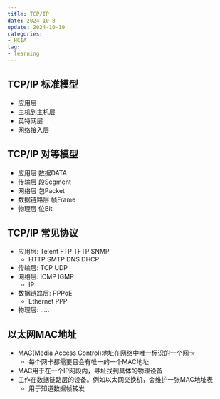 ```yaml
---
title: TCP/IP
date: 2024-10-8
update: 2024-10-10
categories: 
- HCIA
tag:
- learning
---
```


## TCP/IP 标准模型
- 应用层
- 主机到主机层
- 英特网层
- 网络接入层



## TCP/IP 对等模型
- 应用层        数据DATA
- 传输层        段Segment
- 网络层        包Packet
- 数据链路层     帧Frame
- 物理层        位Bit

## TCP/IP 常见协议
- 应用层: Telent  FTP  TFTP  SNMP
    - HTTP  SMTP  DNS  DHCP
- 传输层: TCP  UDP
- 网络层: ICMP  IGMP
    - IP 
- 数据链路层: PPPoE
    - Ethernet  PPP   
- 物理层:  .....


## 以太网MAC地址
- MAC(Media Access Control)地址在网络中唯一标识的一个网卡
    - 每个网卡都需要且会有唯一的一个MAC地址
- MAC用于在一个IP网段内，寻址找到具体的物理设备
- 工作在数据链路层的设备。例如以太网交换机，会维护一张MAC地址表
    - 用于知道数据帧转发





